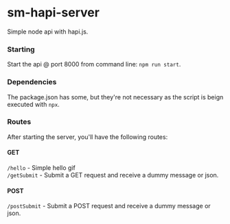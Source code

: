# sm-hapi-server

Simple node api with hapi.js.

### Starting

Start the api @ port 8000 from command line: ```npm run start```.

### Dependencies

The package.json has some, but they're not necessary as the script is beign executed with ```npx```.

### Routes

After starting the server, you'll have the following routes:

#### GET
```/hello``` - Simple hello gif  
```/getSubmit``` - Submit a GET request and receive a dummy message or json.  

#### POST
```/postSubmit``` - Submit a POST request and receive a dummy message or json.  
